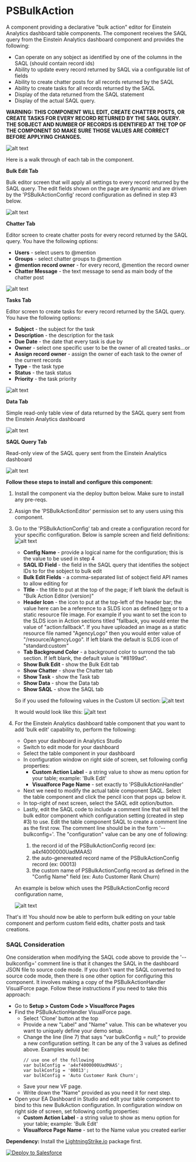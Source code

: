 # PSBulkAction
A component providing a declarative "bulk action" editor for Einstein Analytics dashboard table components. The component receives the SAQL query from the Einstein Analytics dashboard component and provides the following:
- Can operate on any sobject as identified by one of the columns in the SAQL (should contain record ids)
- Ability to update every record returned by SAQL via a configurable list of fields
- Ability to create chatter posts for all records returned by the SAQL
- Ability to create tasks for all records returned by the SAQL
- Display of the data returned from the SAQL statement
- Display of the actual SAQL query.

<b>WARNING: THIS COMPONENT WILL EDIT, CREATE CHATTER POSTS, OR CREATE TASKS FOR EVERY RECORD RETURNED BY THE SAQL QUERY. THE SOBJECT AND NUMBER OF RECORDS IS IDENTIFIED AT THE TOP OF THE COMPONENT SO MAKE SURE THOSE VALUES ARE CORRECT BEFORE APPLYING CHANGES.</b>

![alt text](https://github.com/thedges/PSBulkAction/blob/master/memphis311.gif "Demo Image")

Here is a walk through of each tab in the component.

<b>Bulk Edit Tab</b><br/>

Bulk editor screen that will apply all settings to every record returned by the SAQL query. The edit fields shown on the page are dynamic and are driven by the 'PSBulkActionConfig' record configuration as defined in step #3 below.

![alt text](https://github.com/thedges/PSBulkAction/blob/master/PSBulkAction-BulkEdit.png "Bulk Edit")

<b>Chatter Tab</b><br/>

   Editor screen to create chatter posts for every record returned by  the SAQL query. You have the following options:

   - <b>Users</b> - select users to @mention
   - <b>Groups</b> - select chatter groups to @mention
   - <b>@mention record owner</b> - for every record, @mention the record owner
   - <b>Chatter Message</b> - the text message to send as main body of the chatter post
   
   ![alt text](https://github.com/thedges/PSBulkAction/blob/master/PSBulkAction-Chatter.png "Chatter")

<b>Tasks Tab</b><br/>

   Editor screen to create tasks for every record returned by the SAQL query. You have the following options:

   - <b>Subject</b> - the subject for the task
   - <b>Description</b> - the description for the task
   - <b>Due Date</b> - the date that every task is due by
   - <b>Owner</b> - select one specific user to be the owner of all created tasks...or
   - <b>Assign record owner</b> - assign the owner of each task to the owner of the current records
   - <b>Type</b> - the task type
   - <b>Status</b> - the task status
   - <b>Priority</b> - the task priority
   
   ![alt text](https://github.com/thedges/PSBulkAction/blob/master/PSBulkAction-Tasks.png "Tasks")

<b>Data Tab</b><br/>

   Simple read-only table view of data returned by the SAQL query sent from the Einstein Analytics dashboard
   
   ![alt text](https://github.com/thedges/PSBulkAction/blob/master/PSBulkAction-Data.png "Data")

<b>SAQL Query Tab</b><br/>

   Read-only view of the SAQL query sent from the Einstein Analytics dashboard

   ![alt text](https://github.com/thedges/PSBulkAction/blob/master/PSBulkAction-SAQL.png "SAQL")

<b>Follow these steps to install and configure this component:</b>
1. Install the component via the deploy button below. Make sure to install any pre-reqs. 
2. Assign the 'PSBulkActionEditor' permission set to any users using this component.
3. Go to the 'PSBulkActionConfig' tab and create a configuration record for your specific configuration. Below is sample screen and field definitions: 
![alt text](https://github.com/thedges/PSBulkAction/blob/master/PSBulkAction-Record2.png "Record")

   - <b>Config Name</b> - provide a logical name for the configuration; this is the value to be used in step 4
   - <b>SAQL ID Field</b> - the field in the SAQL query that identifies the sobject IDs to for the sobject to bulk edit
   - <b>Bulk Edit Fields</b> - a comma-separated list of sobject field API names to allow editing for
   - <b>Title</b> - the title to put at the top of the page; if left blank the default is "Bulk Action Editor (version)"
   - <b>Header Icon</b> - the icon to put at the top-left of the header bar; the value here can be a reference to a SLDS icon as defined [here](https://www.lightningdesignsystem.com/icons/) or to a static resource file image. For example if you want to set the icon to the SLDS icon in Action sections titled "fallback, you would enter the value of "action:fallback". If you have uploaded an image as a static resource file named "AgencyLogo" then you would enter value of "/resource/AgencyLogo". If left blank the default is SLDS icon of "standard:custom"
   - <b>Tab Background Color</b> - a background color to surrond the tab section. If left blank, the default value is "#8199ad".
   - <b>Show Bulk Edit</b> - show the Bulk Edit tab
   - <b>Show Chatter</b> - show the Chatter tab
   - <b>Show Task</b> - show the Task tab
   - <b>Show Data</b> - show the Data tab
   - <b>Show SAQL</b> - show the SAQL tab
   
   So if you used the following values in the Custom UI section:
   ![alt text](https://github.com/thedges/PSBulkAction/blob/master/PSBulkAction-CustomConfig.png "Custom Config")
   
   It would would look like this:
   ![alt text](https://github.com/thedges/PSBulkAction/blob/master/PSBulkAction-Custom.png "Custom")
   
4. For the Einstein Analytics dashboard table component that you want to add 'bulk edit' capability to, perform the following:
   - Open your dashboard in Analytics Studio
   - Switch to edit mode for your dashboard
   - Select the table component in your dashboard
   - In configuration window on right side of screen, set following config properties:
     - <b>Custom Action Label</b> - a string value to show as menu option for your table; example: 'Bulk Edit'
     - <b>Visualforce Page Name</b> - set exactly to 'PSBulkActionHandler'
   - Next we need to modify the actual table component SAQL. Select the table component and click the pencil icon that pops up below it.
   - In top-right of next screen, select the SAQL edit option/button.
   - Lastly, edit the SAQL code to include a comment line that will tell the bulk editor component which configuration setting (created in step #3) to use.  Edit the table component SAQL to create a comment line as the first row. The comment line should be in the form 
   '--bulkconfig=<configuration>'. The "configuration" value can be any one of following:
     1) the record id of the PSBulkActionConfig record (ex: a4xf4000000UadMAAS)
     2) the auto-genereated record name of the PSBulkActionConfig record (ex: 00013)
     3) the custom name of PSBulkActionConfig record as defined in the "Config Name" field (ex: Auto Customer Rank Churn)
   
   An example is below which uses the PSBulkActionConfig record configuration name,
   
   ![alt text](https://github.com/thedges/PSBulkAction/blob/master/PSBulkAction-SAQLEdit2.png "SAQL")
   
That's it! You should now be able to perform bulk editing on your table component and perform custom field edits, chatter posts and task creations.

### SAQL Consideration
One consideration when modifying the SAQL code above to provide the '--bulkconfig=<configuration>' comment line is that it changes the SAQL in the dashboard JSON file to source code mode. If you don't want the SAQL converted to source code mode, then there is one other option for configuring this component. It involves making a copy of the PSBulkActionHandler VisualForce page. Follow these instructions if you need to take this approach:
   - Go to <b>Setup > Custom Code > Visualforce Pages</b>
   - Find the PSBulkActionHandler VisualForce page.
     - Select 'Clone' button at the top
     - Provide a new "Label" and "Name" value. This can be whatever you want to uniquely define your demo setup. 
     - Change the line (line 7) that says "var bulkConfig = null;" to provide a new configuration setting. It can be any of the 3 values as defined above. Examples would be:
         ```
         // use one of the following
         var bulkConfig = 'a4xf4000000UadMAAS';
         var bulkConfig = '00013';
         var bulkConfig = 'Auto Customer Rank Churn';
         ```
     - Save your new VF page. 
     - Write down the "Name" provided as you need it for next step.
   - Open your EA Dashboard in Studio and edit your table component to bind to this new BulkAction configuration. In configuration window on right side of screen, set following config properties:
     - <b>Custom Action Label</b> - a string value to show as menu option for your table; example: 'Bulk Edit'
     - <b>Visualforce Page Name</b> - set to the Name value you created earlier
   

<b>Dependency:</b> Install the [LightningStrike.io](https://github.com/thedges/Lightning-Strike) package first.

<a href="https://githubsfdeploy.herokuapp.com">
  <img alt="Deploy to Salesforce"
       src="https://raw.githubusercontent.com/afawcett/githubsfdeploy/master/deploy.png">
</a>

